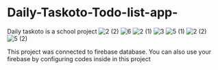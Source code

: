 # Daily-Taskoto-Todo-list-app-
Daily taskoto is a school project 
![2 (2)](https://github.com/sceptile69/Daily-Taskoto-Todo-list-app-/assets/132082420/92ec121a-9600-4909-a1d1-940acc6e8729)
![6](https://github.com/sceptile69/Daily-Taskoto-Todo-list-app-/assets/132082420/c1d4b80d-d573-44c4-9858-48eca8190cca)
![2 (1)](https://github.com/sceptile69/Daily-Taskoto-Todo-list-app-/assets/132082420/41749de2-59e0-4f56-b87e-f78eba316236)
![3](https://github.com/sceptile69/Daily-Taskoto-Todo-list-app-/assets/132082420/0328031e-609a-475f-aa49-c7a38c361022)
![5 (1)](https://github.com/sceptile69/Daily-Taskoto-Todo-list-app-/assets/132082420/ed79b8b3-d1b3-4e2c-bbc8-47aec7e22259)
![2 (2)](https://github.com/sceptile69/Daily-Taskoto-Todo-list-app-/assets/132082420/0cc4d833-ac4d-4c37-9782-27d1803b62b7)
![5 (2)](https://github.com/sceptile69/Daily-Taskoto-Todo-list-app-/assets/132082420/bb27440a-a14e-4cbf-8fe1-932b49cf404c)

This project was connected to firebase database. You can also use your firebase by configuring codes inside in this project
